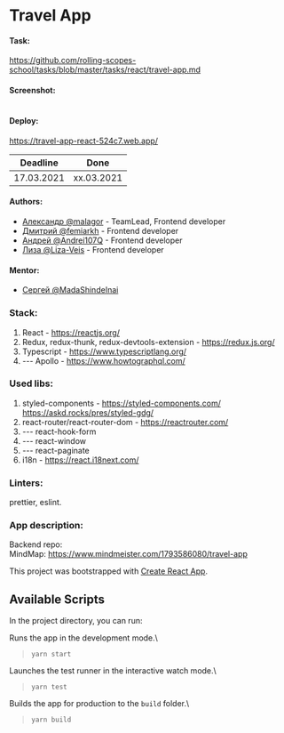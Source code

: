 # Travel App

#### Task: 
https://github.com/rolling-scopes-school/tasks/blob/master/tasks/react/travel-app.md
#### Screenshot:
   ![]()
#### Deploy: 
https://travel-app-react-524c7.web.app/

| Deadline   | Done       | 
| ---------- | ---------- | 
| 17.03.2021 | xx.03.2021 | 
#### Authors:
- [Александр @malagor](https://github.com/malagor) - TeamLead, Frontend developer
- [Дмитрий @femiarkh](https://github.com/femiarkh) - Frontend developer
- [Андрей @Andrei107Q](https://github.com/Andrei107Q) - Frontend developer
- [Лиза @Liza-Veis](https://github.com/Liza-Veis) - Frontend developer
#### Mentor: 
- [Сергей @MadaShindeInai](https://github.com/MadaShindeInai)

### Stack:  
1. React - https://reactjs.org/  
2. Redux, redux-thunk, redux-devtools-extension - https://redux.js.org/  
3. Typescript - https://www.typescriptlang.org/  
4. --- Apollo - https://www.howtographql.com/  

### Used libs:  
1. styled-components - https://styled-components.com/ https://askd.rocks/pres/styled-gdg/  
2. react-router/react-router-dom - https://reactrouter.com/  
3. --- react-hook-form
4. --- react-window
5. --- react-paginate
6. i18n - https://react.i18next.com/

### Linters:
 prettier, eslint.

### App description:  


Backend repo:  
MindMap: https://www.mindmeister.com/1793586080/travel-app

This project was bootstrapped with [Create React App](https://github.com/facebook/create-react-app).

## Available Scripts

In the project directory, you can run:

Runs the app in the development mode.\
> `yarn start`

Launches the test runner in the interactive watch mode.\
> `yarn test`

Builds the app for production to the `build` folder.\
> `yarn build`
